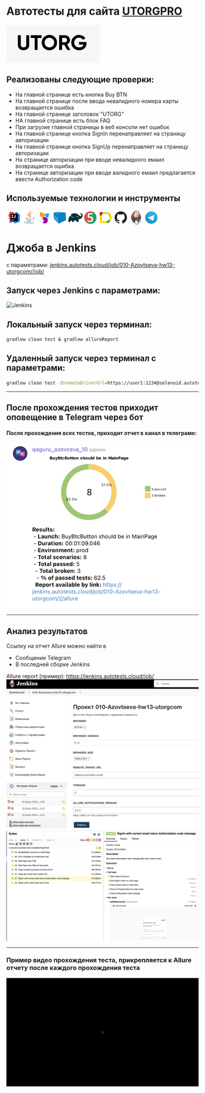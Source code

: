 # Автотесты для сайта <a target="_blank" href="https://utorg.pro/">UTORGPRO</a>
![Intelij_IDEA](img/icons/utorg.png)

## Реализованы следующие проверки:
 - На главной странице есть кнопка Buy BTN
 - На главной странице после ввода невалидного номера карты возвращается ошибка
 - На главной странице заголовок "UTORG"
 - НА главной странице есть блок FAQ
 - При загрузке главной страницы в веб консоли нет ошибок
 - На главной странице кнопка SignIn перенаправляет на страницу авторизации
 - На главной странице кнопка SignUp перенаправляет на страницу авторизации
 - На странице авторизации при вводе невалидного емаил возвращается ошибка
 - На странице авторизации при вводе валидного емаил предлагается ввести Authorization code

 
## Используемые технологии и инструменты

![Intelij_IDEA](img/icons/Intelij_IDEA.png)![Java](img/icons/Java.png)![Selenide](img/icons/Selenide.png)![Selenoid](img/icons/Selenoid.png)![Gradle](img/icons/Gradle.png)![JUnit5](img/icons/JUnit5.png)![Allure Report](img/icons/Allure_Report.png)![Github](img/icons/Github.png)![Jenkins](img/icons/Jenkins.png)![Telegram](img/icons/Telegram.png)

# Джоба в Jenkins 
с параметрами:
<a target="_blank" href="https://jenkins.autotests.cloud/job/010-Azovtseva-hw13-utorgcom/">jenkins.autotests.cloud/job/010-Azovtseva-hw13-utorgcom//job/</a>

## Запуск через Jenkins с параметрами:

![Jenkins](img/JenkinsRun.png)

## Локальный запуск через терминал:
```bash
gradlew clean test & gradlew allureReport
```

## Удаленный запуск через терминал с параметрами:
```bash
gradlew clean test -DremoteDriverUrl=https://user1:1234@selenoid.autotests.cloud/wd/hub/ -DvideoStorage=https://selenoid.autotests.cloud/video/ -Dthreads=1  & gradlew allureReport

```
___
## После прохождения тестов приходит оповещение в Telegram через бот 

#### После прохождения всех тестов, приходит отчет в канал в телеграме:
![Telegram](img/telegram.png)

---
## Анализ результатов
Ссылку на отчет Allure можно найти в 
* Сообщении Telegram
* В последней сборке Jenkins

Allure report (пример):
<a target="_blank" href="https://jenkins.autotests.cloud/job/">https://jenkins.autotests.cloud/job/</a>
![Allure](img/jenkins.png)
![Allure](img/allure-report.png)

---
### Пример видео прохождения теста, прикрепляется к Allure отчету после каждого прохождения теста
![video](./img/allure-test-utorg.gif)
